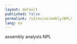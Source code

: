 ```yaml
---
layout: default
published: false
permalink: /v3/es/assembly/NPL/
lang: es
---
```


assembly analysis NPL
